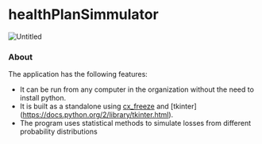 # healthPlanSimmulator

![Untitled](https://user-images.githubusercontent.com/19597283/70563837-f8015700-1b5c-11ea-817a-e1792cf01dbd.png)

### About

The application has the following features:

* It can be run from any computer in the organization without the need to install python. 
* It is built as a standalone using [cx_freeze](https://anthony-tuininga.github.io/cx_Freeze/) and [tkinter]  (https://docs.python.org/2/library/tkinter.html). 
* The program uses statistical methods to simulate losses from different probability distributions 

